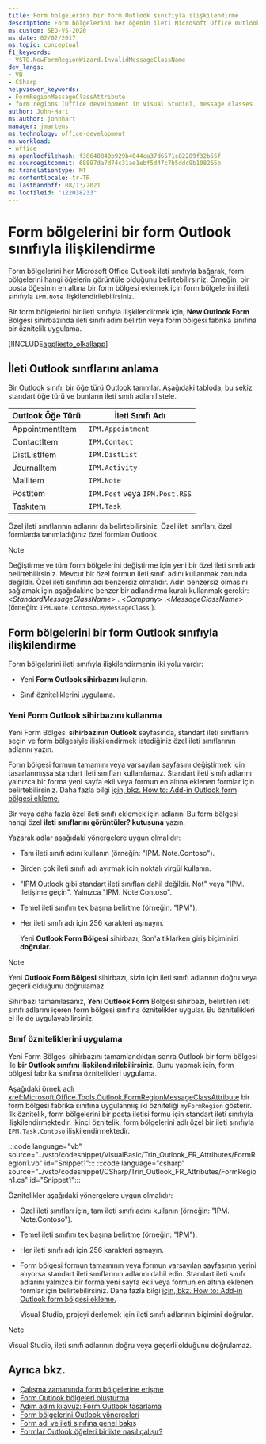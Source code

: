```yaml
---
title: Form bölgelerini bir form Outlook sınıfıyla ilişkilendirme
description: Form bölgelerini her öğenin ileti Microsoft Office Outlook bir form bölgesi görüntülemektedir.
ms.custom: SEO-VS-2020
ms.date: 02/02/2017
ms.topic: conceptual
f1_keywords:
- VSTO.NewFormRegionWizard.InvalidMessageClassName
dev_langs:
- VB
- CSharp
helpviewer_keywords:
- FormRegionMessageClassAttribute
- form regions [Office development in Visual Studio], message classes
author: John-Hart
ms.author: johnhart
manager: jmartens
ms.technology: office-development
ms.workload:
- office
ms.openlocfilehash: f38640840b929b4044ca37d6571c82289f32b55f
ms.sourcegitcommit: 68897da7d74c31ae1ebf5d47c7b5ddc9b108265b
ms.translationtype: MT
ms.contentlocale: tr-TR
ms.lasthandoff: 08/13/2021
ms.locfileid: "122038233"
---
```

# <a name="associate-a-form-region-with-an-outlook-message-class"></a>Form bölgelerini bir form Outlook sınıfıyla ilişkilendirme
  Form bölgelerini her Microsoft Office Outlook ileti sınıfıyla bağarak, form bölgelerini hangi öğelerin görüntüle olduğunu belirtebilirsiniz. Örneğin, bir posta öğesinin en altına bir form bölgesi eklemek için form bölgelerini ileti sınıfıyla `IPM.Note` ilişkilendirilebilirsiniz.

 Bir form bölgelerini bir ileti sınıfıyla ilişkilendirmek için, **New Outlook Form** Bölgesi sihirbazında ileti sınıfı adını belirtin veya form bölgesi fabrika sınıfına bir öznitelik uygulama.

 [!INCLUDE[appliesto_olkallapp](../vsto/includes/appliesto-olkallapp-md.md)]

## <a name="understand-outlook-message-classes"></a>İleti Outlook sınıflarını anlama
 Bir Outlook sınıfı, bir öğe türü Outlook tanımlar. Aşağıdaki tabloda, bu sekiz standart öğe türü ve bunların ileti sınıfı adları listele.

|Outlook Öğe Türü|İleti Sınıfı Adı|
|-----------------------|------------------------|
|AppointmentItem|`IPM.Appointment`|
|ContactItem|`IPM.Contact`|
|DistListItem|`IPM.DistList`|
|JournalItem|`IPM.Activity`|
|MailItem|`IPM.Note`|
|PostItem|`IPM.Post` veya `IPM.Post.RSS`|
|Taskıtem|`IPM.Task`|

 Özel ileti sınıflarının adlarını da belirtebilirsiniz. Özel ileti sınıfları, özel formlarda tanımladığınız özel formları Outlook.

> [!NOTE]
> Değiştirme ve tüm form bölgelerini değiştirme için yeni bir özel ileti sınıfı adı belirtebilirsiniz. Mevcut bir özel formun ileti sınıfı adını kullanmak zorunda değildir. Özel ileti sınıfının adı benzersiz olmalıdır. Adın benzersiz olmasını sağlamak için aşağıdakine benzer bir adlandırma kuralı kullanmak gerekir: \<*StandardMessageClassName*> . \<*Company*> .\<*MessageClassName*> (örneğin: `IPM.Note.Contoso.MyMessageClass` ).

## <a name="associate-a-form-region-with-an-outlook-message-class"></a>Form bölgelerini bir form Outlook sınıfıyla ilişkilendirme
 Form bölgelerini ileti sınıfıyla ilişkilendirmenin iki yolu vardır:

- Yeni **Form Outlook sihirbazını** kullanın.

- Sınıf özniteliklerini uygulama.

### <a name="use-the-new-outlook-form-region-wizard"></a>Yeni Form Outlook sihirbazını kullanma
 Yeni Form Bölgesi **sihirbazının Outlook** sayfasında, standart ileti sınıflarını seçin ve form bölgesiyle ilişkilendirmek istediğiniz özel ileti sınıflarının adlarını yazın.

 Form bölgesi formun tamamını veya varsayılan sayfasını değiştirmek için tasarlanmışsa standart ileti sınıfları kullanılamaz. Standart ileti sınıfı adlarını yalnızca bir forma yeni sayfa ekli veya formun en altına eklenen formlar için belirtebilirsiniz. Daha fazla bilgi [için, bkz. How to: Add-in Outlook form bölgesi ekleme.](../vsto/how-to-add-a-form-region-to-an-outlook-add-in-project.md)

 Bir veya daha fazla özel ileti sınıfı eklemek için adlarını Bu form bölgesi hangi özel **ileti sınıflarını görüntüler? kutusuna** yazın.

 Yazarak adlar aşağıdaki yönergelere uygun olmalıdır:

- Tam ileti sınıfı adını kullanın (örneğin: "IPM. Note.Contoso").

- Birden çok ileti sınıfı adı ayırmak için noktalı virgül kullanın.

- "IPM Outlook gibi standart ileti sınıfları dahil değildir. Not" veya "IPM. İletişime geçin". Yalnızca "IPM. Note.Contoso".

- Temel ileti sınıfını tek başına belirtme (örneğin: "IPM").

- Her ileti sınıfı adı için 256 karakteri aşmayın.

  Yeni **Outlook Form Bölgesi** sihirbazı, Son'a tıklarken giriş biçiminizi **doğrular.**

> [!NOTE]
> Yeni **Outlook Form Bölgesi** sihirbazı, sizin için ileti sınıfı adlarının doğru veya geçerli olduğunu doğrulamaz.

 Sihirbazı tamamlasanız, **Yeni Outlook Form** Bölgesi sihirbazı, belirtilen ileti sınıfı adlarını içeren form bölgesi sınıfına öznitelikler uygular. Bu öznitelikleri el ile de uygulayabilirsiniz.

### <a name="apply-class-attributes"></a>Sınıf özniteliklerini uygulama
 Yeni Form Bölgesi sihirbazını tamamlandıktan sonra Outlook bir form bölgesi ile **bir Outlook sınıfını ilişkilendirilebilirsiniz.** Bunu yapmak için, form bölgesi fabrika sınıfına öznitelikleri uygulama.

 Aşağıdaki örnek adlı <xref:Microsoft.Office.Tools.Outlook.FormRegionMessageClassAttribute> bir form bölgesi fabrika sınıfına uygulanmış iki özniteliği `myFormRegion` gösterir. İlk öznitelik, form bölgelerini bir posta iletisi formu için standart ileti sınıfıyla ilişkilendirmektedir. İkinci öznitelik, form bölgelerini adlı özel bir ileti sınıfıyla `IPM.Task.Contoso` ilişkilendirmektedir.

 :::code language="vb" source="../vsto/codesnippet/VisualBasic/Trin_Outlook_FR_Attributes/FormRegion1.vb" id="Snippet1":::
 :::code language="csharp" source="../vsto/codesnippet/CSharp/Trin_Outlook_FR_Attributes/FormRegion1.cs" id="Snippet1":::

 Öznitelikler aşağıdaki yönergelere uygun olmalıdır:

- Özel ileti sınıfları için, tam ileti sınıfı adını kullanın (örneğin: "IPM. Note.Contoso").

- Temel ileti sınıfını tek başına belirtme (örneğin: "IPM").

- Her ileti sınıfı adı için 256 karakteri aşmayın.

- Form bölgesi formun tamamının veya formun varsayılan sayfasının yerini alıyorsa standart ileti sınıflarının adlarını dahil edin. Standart ileti sınıfı adlarını yalnızca bir forma yeni sayfa ekli veya formun en altına eklenen formlar için belirtebilirsiniz. Daha fazla bilgi [için, bkz. How to: Add-in Outlook form bölgesi ekleme.](../vsto/how-to-add-a-form-region-to-an-outlook-add-in-project.md)

  Visual Studio, projeyi derlemek için ileti sınıfı adlarının biçimini doğrular.

> [!NOTE]
> Visual Studio, ileti sınıfı adlarının doğru veya geçerli olduğunu doğrulamaz.

## <a name="see-also"></a>Ayrıca bkz.
- [Çalışma zamanında form bölgelerine erişme](../vsto/accessing-a-form-region-at-run-time.md)
- [Form Outlook bölgeleri oluşturma](../vsto/creating-outlook-form-regions.md)
- [Adım adım kılavuz: Form Outlook tasarlama](../vsto/walkthrough-designing-an-outlook-form-region.md)
- [Form bölgelerini Outlook yönergeleri](../vsto/guidelines-for-creating-outlook-form-regions.md)
- [Form adı ve ileti sınıfına genel bakış](/office/vba/outlook/Concepts/Forms/form-name-and-message-class-overview)
- [Formlar Outlook öğeleri birlikte nasıl çalışır?](/office/vba/outlook/Concepts/Forms/how-outlook-forms-and-items-work-together)
